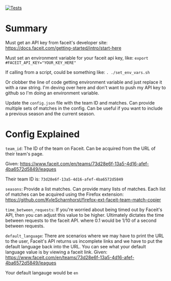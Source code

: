 [![Tests](https://github.com/KyleScharnhorst/faceit-get-team-vetoes/actions/workflows/test.yml/badge.svg?branch=main)](https://github.com/KyleScharnhorst/faceit-get-team-vetoes/actions/workflows/test.yml)

# Summary

Must get an API key from faceit's developer site: https://docs.faceit.com/getting-started/intro/start-here

Must set an environment variable for your faceit api key, like: `export #FACEIT_API_KEY="YOUR_KEY_HERE"`

If calling from a script, could be something like: `. ./set_env_vars.sh`

Or clobber the line of code getting environment variable and 
just replace it with a raw string. I'm deving over here and don't 
want to push my API key to github so I'm doing an environment variable.

Update the `config.json` file with the team ID and matches. 
Can provide multiple sets of matches in the config. 
Can be useful if you want to include a previous season and the current season.

# Config Explained
`team_id`: The ID of the team on Faceit. 
Can be acquired from the URL of their team's page. 

Given: https://www.faceit.com/en/teams/73d28e6f-13a5-4d16-afef-4ba6572d5849/leagues

Their team ID is: `73d28e6f-13a5-4d16-afef-4ba6572d5849`

`seasons`: Provide a list matches. Can provide many lists of matches.
Each list of matches can be acquired using the Firefox extension:
https://github.com/KyleScharnhorst/firefox-ext-faceit-team-match-copier

`time_between_requests`: If you're worried about being timed out by Faceit's API,
then you can adjust this value to be higher. Ultimately dictates the time between
requests to the faceit API. where 0.1 would be 1/10 of a second between requests.

`default_language`: There are scenarios where we may have to print the URL
to the user, Faceit's API returns us incomplete links and we have to put the
default language back into the URL. You can see what your default language
value is by viewing a faceit link. Given:
https://www.faceit.com/en/teams/73d28e6f-13a5-4d16-afef-4ba6572d5849/leagues

Your default langauge would be `en`
